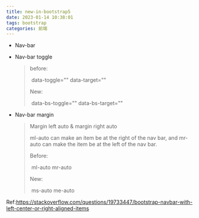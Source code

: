 ```yaml
---
title: new-in-bootstrap5
date: 2023-01-14 10:38:01
tags: bootstrap
categories: 前端
---
```


* Nav-bar

<!--more-->

* Nav-bar toggle

  > before: 
  >
  > ​	data-toggle="" data-target=""
  >
  > New:
  >
  > ​	data-bs-toggle=""	data-bs-target=""

* Nav-bar margin

  > Margin left auto & margin right auto
  >
  > ml-auto can make an item be at the right of the nav bar, and mr-auto can make the item be at the left of the nav bar.
  >
  > Before:
  >
  > ​    ml-auto    mr-auto
  >
  > New:
  >
  > ​    ms-auto   me-auto

Ref:https://stackoverflow.com/questions/19733447/bootstrap-navbar-with-left-center-or-right-aligned-items

